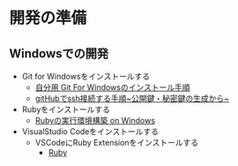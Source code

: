 # 開発の準備

## Windowsでの開発

- Git for Windowsをインストールする
    - [自分用 Git For Windowsのインストール手順](https://qiita.com/toshi-click/items/dcf3dd48fdc74c91b409)
    - [gitHubでssh接続する手順~公開鍵・秘密鍵の生成から~](https://qiita.com/shizuma/items/2b2f873a0034839e47ce)
- Rubyをインストールする
    - [Rubyの実行環境構築 on Windows](https://qiita.com/3no3_tw/items/8c0bcf258370d91bf6e0)
- VisualStudio Codeをインストールする
    - VSCodeにRuby Extensionをインストールする
        - [Ruby](https://marketplace.visualstudio.com/items?itemName=rebornix.Ruby)
